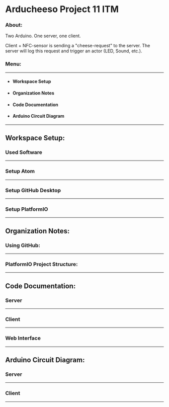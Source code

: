 # Arducheeso Project 11 ITM

### About:
Two Arduino. One server, one client.

Client + NFC-sensor is sending a "cheese-request" to the server. The server will log this request and trigger an actor (LED, Sound, etc.).
### Menu:
---
* #### **Workspace Setup**
* #### **Organization Notes**
* #### **Code Documentation**
* #### **Arduino Circuit Diagram**
---


## Workspace Setup:

### Used Software 
---

### Setup Atom
---

### Setup GitHub Desktop
---
### Setup PlatformIO
---
## Organization Notes:

### Using GitHub:
---
### PlatformIO Project Structure:
---
## Code Documentation:

### Server
---
### Client
---
### Web Interface
---
## Arduino Circuit Diagram:

### Server
---
### Client
---
